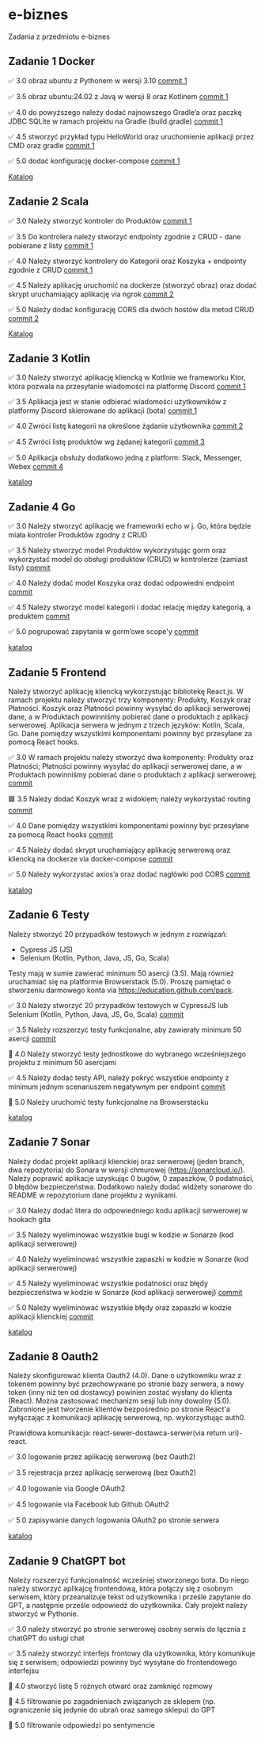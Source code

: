 # e-biznes

Zadania z przedmiotu e-biznes

## **Zadanie 1** Docker

✅ 3.0 obraz ubuntu z Pythonem w wersji 3.10 [commit 1](https://github.com/tomaszpakula/e-biznes/commit/8e7d3b017218db3459e5aa33c2ad5d9719d78071)

✅ 3.5 obraz ubuntu:24.02 z Javą w wersji 8 oraz Kotlinem [commit 1](https://github.com/tomaszpakula/e-biznes/commit/8e7d3b017218db3459e5aa33c2ad5d9719d78071)

✅ 4.0 do powyższego należy dodać najnowszego Gradle’a oraz paczkę JDBC
SQLite w ramach projektu na Gradle (build.gradle) [commit 1](https://github.com/tomaszpakula/e-biznes/commit/8e7d3b017218db3459e5aa33c2ad5d9719d78071)

✅ 4.5 stworzyć przykład typu HelloWorld oraz uruchomienie aplikacji
przez CMD oraz gradle [commit 1](https://github.com/tomaszpakula/e-biznes/commit/8e7d3b017218db3459e5aa33c2ad5d9719d78071)

✅ 5.0 dodać konfigurację docker-compose [commit 1](https://github.com/tomaszpakula/e-biznes/commit/8e7d3b017218db3459e5aa33c2ad5d9719d78071)

[Katalog](https://github.com/tomaszpakula/e-biznes/tree/main/zadanie1)

## **Zadanie 2** Scala

✅ 3.0  Należy stworzyć kontroler do Produktów [commit 1](https://github.com/tomaszpakula/e-biznes/commit/f68969f3d6a1dee978a7fb37545ff8f81d531df2)

✅ 3.5 Do kontrolera należy stworzyć endpointy zgodnie z CRUD - dane
pobierane z listy [commit 1](https://github.com/tomaszpakula/e-biznes/commit/f68969f3d6a1dee978a7fb37545ff8f81d531df2)

✅ 4.0 Należy stworzyć kontrolery do Kategorii oraz Koszyka + endpointy
zgodnie z CRUD [commit 1](https://github.com/tomaszpakula/e-biznes/commit/f68969f3d6a1dee978a7fb37545ff8f81d531df2)

✅ 4.5 Należy aplikację uruchomić na dockerze (stworzyć obraz) oraz dodać
skrypt uruchamiający aplikację via ngrok [commit 2](https://github.com/tomaszpakula/e-biznes/commit/c1b69220879ec359547e7d8192c4baf28bdaf86a)

✅ 5.0 Należy dodać konfigurację CORS dla dwóch hostów dla metod CRUD [commit 2](https://github.com/tomaszpakula/e-biznes/commit/c1b69220879ec359547e7d8192c4baf28bdaf86a)

[Katalog](https://github.com/tomaszpakula/e-biznes/tree/main/zadanie2)

## **Zadanie 3** Kotlin

✅ 3.0 Należy stworzyć aplikację kliencką w Kotlinie we frameworku Ktor, która pozwala na przesyłanie wiadomości na platformę Discord [commit 1](https://github.com/tomaszpakula/e-biznes/commit/1d663e2fdde759d5687a63b63b5cd884aeba9c7b)

✅  3.5 Aplikacja jest w stanie odbierać wiadomości użytkowników z platformy Discord skierowane do aplikacji (bota) [commit 1](https://github.com/tomaszpakula/e-biznes/commit/1d663e2fdde759d5687a63b63b5cd884aeba9c7b)

✅  4.0 Zwróci listę kategorii na określone żądanie użytkownika [commit 2](https://github.com/tomaszpakula/e-biznes/commit/c4c6bfc3430f09684658f379b4e17c8cb6146de9)

✅ 4.5 Zwróci listę produktów wg żądanej kategorii [commit 3](https://github.com/tomaszpakula/e-biznes/commit/2c16733b7e1eb8809376bea7dbaf1ee43bb90986)

✅ 5.0 Aplikacja obsłuży dodatkowo jedną z platform: Slack, Messenger, Webex [commit 4](https://github.com/tomaszpakula/e-biznes/commit/6cdbfd0261c530de5cac3217604a4bda83e1bdb5)

[katalog](https://github.com/tomaszpakula/e-biznes/tree/main/zadanie3)

## **Zadanie 4** Go

✅ 3.0 Należy stworzyć aplikację we frameworki echo w j. Go, która będzie miała kontroler Produktów zgodny z CRUD 

✅ 3.5 Należy stworzyć model Produktów wykorzystując gorm oraz wykorzystać model do obsługi produktów (CRUD) w kontrolerze (zamiast listy) [commit](https://github.com/tomaszpakula/e-biznes/commit/2d66f84fa1c4cc304bdb0c925410caf8664740b8)

✅ 4.0 Należy dodać model Koszyka oraz dodać odpowiedni endpoint [commit](https://github.com/tomaszpakula/e-biznes/commit/34d4402b1e2cdfff24eaa863aa9c27deb9011746)

✅ 4.5 Należy stworzyć model kategorii i dodać relację między kategorią, a produktem [commit](https://github.com/tomaszpakula/e-biznes/commit/2cb36be657b889fb1484a0551f3e85b5cbdb82ad)

✅  5.0 pogrupować zapytania w gorm’owe scope'y [commit](https://github.com/tomaszpakula/e-biznes/commit/2037e2871b8f388de51f71c23add41239e428e38)

[katalog](https://github.com/tomaszpakula/e-biznes/tree/main/zadanie4)


## **Zadanie 5** Frontend

Należy stworzyć aplikację kliencką wykorzystując bibliotekę React.js.
W ramach projektu należy stworzyć trzy komponenty: Produkty, Koszyk
oraz Płatności. Koszyk oraz Płatności powinny wysyłać do aplikacji
serwerowej dane, a w Produktach powinniśmy pobierać dane o produktach
z aplikacji serwerowej. Aplikacja serwera w jednym z trzech języków:
Kotlin, Scala, Go. Dane pomiędzy wszystkimi komponentami powinny być
przesyłane za pomocą React hooks.

✅ 3.0 W ramach projektu należy stworzyć dwa komponenty: Produkty oraz
Płatności; Płatności powinny wysyłać do aplikacji serwerowej dane, a w
Produktach powinniśmy pobierać dane o produktach z aplikacji
serwerowej; [commit](https://github.com/tomaszpakula/e-biznes/commit/d74bbeaacebce0ec0e4e3c24677ec07d45f13d82)

🟩 3.5 Należy dodać Koszyk wraz z widokiem; należy wykorzystać routing [commit](https://github.com/tomaszpakula/e-biznes/commit/a0a2f4742d7de75eee6125ec6aac51701ae11c47)

✅ 4.0 Dane pomiędzy wszystkimi komponentami powinny być przesyłane za
pomocą React hooks [commit](https://github.com/tomaszpakula/e-biznes/commit/a0a2f4742d7de75eee6125ec6aac51701ae11c47)

✅ 4.5 Należy dodać skrypt uruchamiający aplikację serwerową oraz
kliencką na dockerze via docker-compose [commit](https://github.com/tomaszpakula/e-biznes/commit/92723ac26fe01d23d0b628530ea7355dc24e7c5c)

✅ 5.0 Należy wykorzystać axios’a oraz dodać nagłówki pod CORS [commit](https://github.com/tomaszpakula/e-biznes/commit/92723ac26fe01d23d0b628530ea7355dc24e7c5c)

[katalog](https://github.com/tomaszpakula/e-biznes/tree/main/zadanie5)

## **Zadanie 6** Testy

Należy stworzyć 20 przypadków testowych w jednym z rozwiązań:

- Cypress JS (JS)
- Selenium (Kotlin, Python, Java, JS, Go, Scala)

Testy mają w sumie zawierać minimum 50 asercji (3.5). Mają również
uruchamiać się na platformie Browserstack (5.0). Proszę pamiętać o
stworzeniu darmowego konta via https://education.github.com/pack.

✅ 3.0 Należy stworzyć 20 przypadków testowych w CypressJS lub Selenium
(Kotlin, Python, Java, JS, Go, Scala) [commit](https://github.com/tomaszpakula/e-biznes/commit/e8d564106b1e62a84e3328b0368829f62a08b321)

✅ 3.5 Należy rozszerzyć testy funkcjonalne, aby zawierały minimum 50 asercji [commit](https://github.com/tomaszpakula/e-biznes/commit/e8d564106b1e62a84e3328b0368829f62a08b321)

🔲 4.0 Należy stworzyć testy jednostkowe do wybranego wcześniejszego
projektu z minimum 50 asercjami

✅ 4.5 Należy dodać testy API, należy pokryć wszystkie endpointy z
minimum jednym scenariuszem negatywnym per endpoint [commit](https://github.com/tomaszpakula/e-biznes/commit/1ed5726daba17ab0dc79e96ed615e407b8b8c246)

🔲 5.0 Należy uruchomić testy funkcjonalne na Browserstacku

[katalog](https://github.com/tomaszpakula/e-biznes/tree/main/zadanie6)

## **Zadanie 7** Sonar

Należy dodać projekt aplikacji klienckiej oraz serwerowej (jeden
branch, dwa repozytoria) do Sonara w wersji chmurowej
(https://sonarcloud.io/). Należy poprawić aplikacje uzyskując 0 bugów,
0 zapaszków, 0 podatności, 0 błędów bezpieczeństwa. Dodatkowo należy
dodać widżety sonarowe do README w repozytorium dane projektu z
wynikami.

✅ 3.0 Należy dodać litera do odpowiedniego kodu aplikacji serwerowej w
hookach gita

✅ 3.5 Należy wyeliminować wszystkie bugi w kodzie w Sonarze (kod
aplikacji serwerowej)

✅ 4.0 Należy wyeliminować wszystkie zapaszki w kodzie w Sonarze (kod
aplikacji serwerowej)

✅ 4.5 Należy wyeliminować wszystkie podatności oraz błędy bezpieczeństwa
w kodzie w Sonarze (kod aplikacji serwerowej) [commit](https://github.com/tomaszpakula/e-biznes-server/commit/3e54668c3e1217bcce4b9cd2756ecd4a64b29007)

✅ 5.0 Należy wyeliminować wszystkie błędy oraz zapaszki w kodzie
aplikacji klienckiej [commit](https://github.com/tomaszpakula/e-biznes-client/commit/a52f9fdabad4e0d3b4a5de0794c38021189ba7c1)

[katalog](https://github.com/tomaszpakula/e-biznes/tree/main/zadanie7)



## **Zadanie 8** Oauth2

Należy skonfigurować klienta Oauth2 (4.0). Dane o użytkowniku wraz z
tokenem powinny być przechowywane po stronie bazy serwera, a nowy
token (inny niż ten od dostawcy) powinien zostać wysłany do klienta
(React). Można zastosować mechanizm sesji lub inny dowolny (5.0).
Zabronione jest tworzenie klientów bezpośrednio po stronie React'a
wyłączając z komunikacji aplikację serwerową, np. wykorzystując auth0.

Prawidłowa komunikacja: react-sewer-dostawca-serwer(via return
uri)-react.

✅ 3.0 logowanie przez aplikację serwerową (bez Oauth2)

✅ 3.5 rejestracja przez aplikację serwerową (bez Oauth2)

✅ 4.0 logowanie via Google OAuth2

✅ 4.5 logowanie via Facebook lub Github OAuth2

✅ 5.0 zapisywanie danych logowania OAuth2 po stronie serwera

[katalog](https://github.com/tomaszpakula/e-biznes/tree/main/zadanie8)

## **Zadanie 9** ChatGPT bot

Należy rozszerzyć funkcjonalność wcześniej stworzonego bota. Do niego
należy stworzyć aplikajcę frontendową, która połączy się z osobnym
serwisem, który przeanalizuje tekst od użytkownika i prześle zapytanie
do GPT, a następnie prześle odpowiedź do użytkownika. Cały projekt
należy stworzyć w Pythonie.

✅ 3.0 należy stworzyć po stronie serwerowej osobny serwis do łącznia z
chatGPT do usługi chat

✅ 3.5 należy stworzyć interfejs frontowy dla użytkownika, który
komunikuje się z serwisem; odpowiedzi powinny być wysyłane do
frontendowego interfejsu

🔳 4.0 stworzyć listę 5 różnych otwarć oraz zamknięć rozmowy

🔳 4.5 filtrowanie po zagadnieniach związanych ze sklepem (np.
ograniczenie się jedynie do ubrań oraz samego sklepu) do GPT

🔳 5.0 filtrowanie odpowiedzi po sentymencie